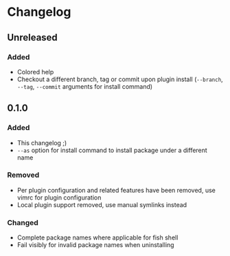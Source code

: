 # Changelog

<!-- Based on https://keepachangelog.com/en/1.0.0/ -->

## Unreleased

### Added
- Colored help
- Checkout a different branch, tag or commit upon plugin install (`--branch`, `--tag`, `--commit` arguments for install command)

## 0.1.0

### Added
- This changelog ;)
- `--as` option for install command to install package under a different name

### Removed
- Per plugin configuration and related features have been removed, use vimrc for plugin configuration
- Local plugin support removed, use manual symlinks instead

### Changed
- Complete package names where applicable for fish shell
- Fail visibly for invalid package names when uninstalling
